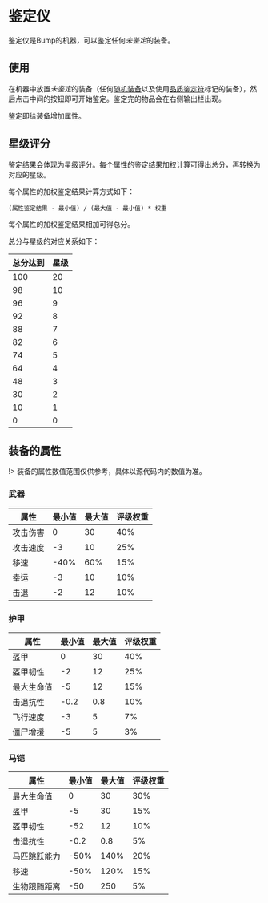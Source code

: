 # 鉴定仪

鉴定仪是Bump的机器，可以鉴定任何*未鉴定*的装备。

## 使用

在机器中放置*未鉴定*的装备（任何[随机装备](./Random-Equipment)以及使用[品质鉴定符](./Quality-Identifiers)标记的装备），然后点击中间的按钮即可开始鉴定。鉴定完的物品会在右侧输出栏出现。

鉴定即给装备增加属性。

## 星级评分

鉴定结果会体现为星级评分。每个属性的鉴定结果加权计算可得出总分，再转换为对应的星级。

每个属性的加权鉴定结果计算方式如下：

`(属性鉴定结果 - 最小值) / (最大值 - 最小值) * 权重`

每个属性的加权鉴定结果相加可得总分。

总分与星级的对应关系如下：

| 总分达到 | 星级 |
| --- | ----- |
| 100 | 20 |
| 98 | 10 |
| 96 | 9 |
| 92 | 8 |
| 88 | 7 |
| 82 | 6 |
| 74 | 5 |
| 64 | 4 |
| 48 | 3 |
| 30 | 2 |
| 10 | 1 |
| 0 | 0 |

## 装备的属性

!> 装备的属性数值范围仅供参考，具体以源代码内的数值为准。

### 武器

| 属性 | 最小值 | 最大值 | 评级权重 |
| --- | ----- | ----- | ------ |
| 攻击伤害 | 0 | 30 | 40% |
| 攻击速度 | -3 | 10 | 25% |
| 移速 | -40% | 60% | 15% |
| 幸运 | -3 | 10 | 10% |
| 击退 | -2 | 12 | 10% |

### 护甲

| 属性 | 最小值 | 最大值 | 评级权重 |
| --- | ----- | ----- | ------ |
| 盔甲 | 0 | 30 | 40% |
| 盔甲韧性 | -2 | 12 | 25% |
| 最大生命值 | -5 | 12 | 15% |
| 击退抗性 | -0.2 | 0.8 | 10% |
| 飞行速度 | -3 | 5 | 7% |
| 僵尸增援 | -5 | 5 | 3% |

### 马铠

| 属性 | 最小值 | 最大值 | 评级权重 |
| --- | ----- | ----- | ------ |
| 最大生命值 | 0 | 30 | 30% |
| 盔甲 | -5 | 30 | 15% |
| 盔甲韧性 | -52| 12 | 10% |
| 击退抗性 | -0.2 | 0.8 | 5% |
| 马匹跳跃能力 | -50% | 140% | 20% |
| 移速 | -50% | 120% | 15% |
| 生物跟随距离 | -50 | 250 | 5% |
